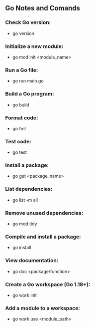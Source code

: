 ## Go Notes and Comands

### Check Go version:

- go version

### Initialize a new module:

- go mod init <module_name>

### Run a Go file:

- go run main.go

### Build a Go program:

- go build

### Format code:

- go fmt

### Test code:

- go test

### Install a package:

- go get <package_name>

### List dependencies:

- go list -m all

### Remove unused dependencies:

- go mod tidy

### Compile and install a package:

- go install

### View documentation:

- go doc <package/function>

### Create a Go workspace (Go 1.18+):

- go work init

### Add a module to a workspace:

- go work use <module_path>
